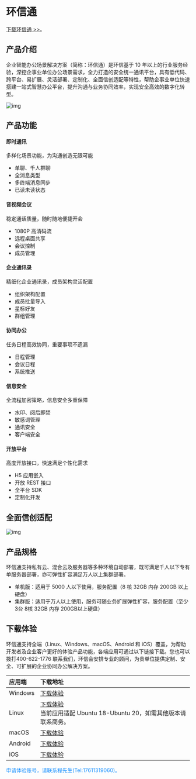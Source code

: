 ﻿# 环信通

<Toc />

[下载环信通 >>](#下载体验)。

## 产品介绍

企业智能办公场景解决方案（简称：环信通）是环信基于 10 年以上的行业服务经验，深挖企事业单位办公场景需求，全力打造的安全统一通讯平台，具有低代码、跨平台、易扩展、灵活部署、定制化、全面信创适配等特性，帮助企事业单位快速搭建一站式智慧办公平台，提升沟通与业务协同效率，实现安全高效的数字化转型。

![img](@static/images/privitization/uc_architecture.png)

## 产品功能

#### 即时通讯

多样化场景功能，为沟通创造无限可能
 - 单聊、千人群聊 
 - 全消息类型 
 - 多终端消息同步
 - 已读未读状态 

#### 音视频会议

稳定通话质量，随时随地便捷开会
 - 1080P 高清码流
 - 远程桌面共享
 - 会议控制
 - 成员管理

#### 企业通讯录

精细化企业通讯录，成员架构灵活配置
 - 组织架构配置
 - 成员批量导入
 - 星标好友
 - 群组管理
 
#### 协同办公

任务日程高效协同，重要事项不遗漏
 - 日程管理
 - 会议日程
 - 系统推送
 
#### 信息安全

全流程加密策略，信息安全多重保障
 - 水印、阅后即焚
 - 敏感词管理
 - 通讯安全
 - 客户端安全

#### 开放平台

高度开放接口，快速满足个性化需求
 - H5 应用嵌入
 - 开放 REST 接口
 - 全平台 SDK
 - 定制化开发

## 全面信创适配

![img](@static/images/privitization/uc_client.png)

## 产品规格

环信通支持私有云、混合云及服务器等多种环境自动部署，既可满足千人以下专有单服务器部署，亦可弹性扩容满足万人以上集群部署。

 - 单机版：适用于 5000 人以下使用，服务配置（8 核 32GB 内存 200GB 以上硬盘）
 - 集群版：适用于万人以上使用，服务可随业务扩展弹性扩容，服务配置（至少3台 8核 32GB 内存 200GB以上硬盘）

## 下载体验

环信通支持全端（Linux、Windows、macOS、Android 和 iOS）覆盖，为帮助开发者及企业客户更好的体验产品功能，各端应用可通过以下链接下载。您也可以拨打400-622-1776 联系我们，环信会安排专业的顾问，为贵单位提供定制、安全、可扩展的企业协同办公解决方案。

| 应用端 | 下载地址 |
| :------------------- | :----- |
| Windows | [下载体验](https://download-sdk.oss-cn-beijing.aliyuncs.com/mp/poc/win/%E7%8E%AF%E4%BF%A1%E9%80%9A.2.x.exe) |
| Linux | [下载体验](http://download-sdk.oss-cn-beijing.aliyuncs.com/mp/poc/linux/easemoboa_2.0.3-build0110_amd64.deb)<br/> 当前应用适配 Ubuntu 18-Ubuntu 20，如需其他版本请联系商务。|
| macOS | [下载体验](https://download-sdk.oss-cn-beijing.aliyuncs.com/mp/poc/mac/%E7%8E%AF%E4%BF%A1%E9%80%9A.2.x.dmg) |
| Android | [下载体验](https://download-sdk.oss-cn-beijing.aliyuncs.com/mp/poc/android/app-release.apk) |
| iOS | [下载体验](https://testflight.apple.com/join/j1ssvXm0)|

<span style="color:#1890ff">申请体验账号，请联系程先生(Tel:17611319060)。</span>
